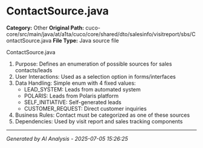# ContactSource.java

**Category:** Other
**Original Path:** cuco-core/src/main/java/at/a1ta/cuco/core/shared/dto/salesinfo/visitreport/sbs/ContactSource.java
**File Type:** Java source file

ContactSource.java
1. Purpose: Defines an enumeration of possible sources for sales contacts/leads
2. User Interactions: Used as a selection option in forms/interfaces
3. Data Handling: Simple enum with 4 fixed values:
   - LEAD_SYSTEM: Leads from automated system
   - POLARIS: Leads from Polaris platform
   - SELF_INITIATIVE: Self-generated leads
   - CUSTOMER_REQUEST: Direct customer inquiries
4. Business Rules: Contact must be categorized as one of these sources
5. Dependencies: Used by visit report and sales tracking components

---
*Generated by AI Analysis - 2025-07-05 15:26:25*
